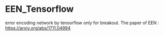 # EEN_Tensorflow
error encoding network by tensorflow 
only for breakout.
The paper of EEN : https://arxiv.org/abs/1711.04994 

